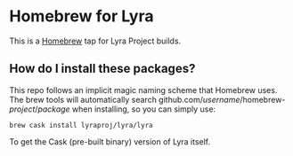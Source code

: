 # Homebrew for Lyra

This is a [Homebrew](https://brew.sh) tap for Lyra Project builds.

## How do I install these packages?

This repo follows an implicit magic naming scheme that Homebrew uses. The brew tools will automatically search
github.com/_username_/homebrew-_project_/_package_ when installing, so you can simply use:

```
brew cask install lyraproj/lyra/lyra
```

To get the Cask (pre-built binary) version of Lyra itself.


